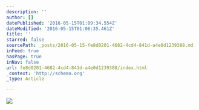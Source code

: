 ```yaml
---
description: ''
author: []
datePublished: '2016-05-15T01:09:34.554Z'
dateModified: '2016-05-15T01:08:35.461Z'
title: ''
starred: false
sourcePath: _posts/2016-05-15-fe8d0201-4682-4cd4-841d-a4e0d1239388.md
inFeed: true
hasPage: true
inNav: false
url: fe8d0201-4682-4cd4-841d-a4e0d1239388/index.html
_context: 'http://schema.org'
_type: Article

---
```

![](https://the-grid-user-content.s3-us-west-2.amazonaws.com/a5edc1e4-42b1-4b5c-b1a5-0d8c6ab14759.jpg)